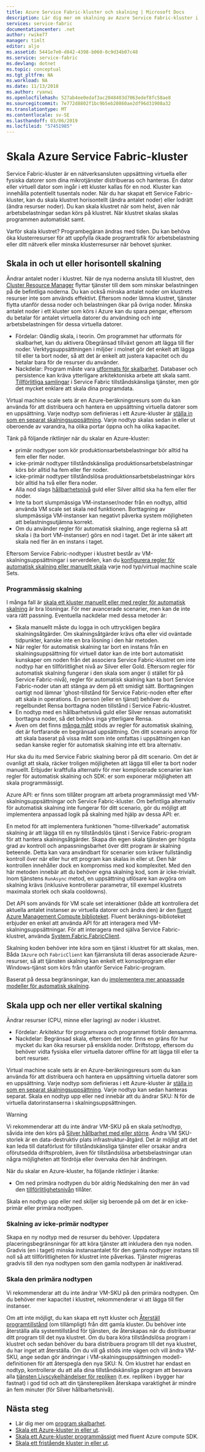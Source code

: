```yaml
---
title: Azure Service Fabric-kluster och skalning | Microsoft Docs
description: Lär dig mer om skalning av Azure Service Fabric-kluster i eller ut och upp eller ned.
services: service-fabric
documentationcenter: .net
author: rwike77
manager: timlt
editor: aljo
ms.assetid: 5441e7e0-d842-4398-b060-8c9d34b07c48
ms.service: service-fabric
ms.devlang: dotnet
ms.topic: conceptual
ms.tgt_pltfrm: NA
ms.workload: NA
ms.date: 11/13/2018
ms.author: ryanwi
ms.openlocfilehash: 527ab4ee0edaf3ac2048403d7063edef8fc58ae8
ms.sourcegitcommit: 7e772d8802f1bc9b5eb20860ae2df96d31908a32
ms.translationtype: MT
ms.contentlocale: sv-SE
ms.lasthandoff: 03/06/2019
ms.locfileid: "57451985"
---
```

# <a name="scaling-azure-service-fabric-clusters"></a>Skala Azure Service Fabric-kluster
Service Fabric-kluster är en nätverksansluten uppsättning virtuella eller fysiska datorer som dina mikrotjänster distribueras och hanteras. En dator eller virtuell dator som ingår i ett kluster kallas för en nod. Kluster kan innehålla potentiellt tusentals noder. När du har skapat ett Service Fabric-kluster, kan du skala klustret horisontellt (ändra antalet noder) eller lodrätt (ändra resurser noder).  Du kan skala klustret när som helst, även när arbetsbelastningar sedan körs på klustret.  När klustret skalas skalas programmen automatiskt samt.

Varför skala klustret? Programbegäran ändras med tiden.  Du kan behöva öka klusterresurser för att uppfylla ökade programtrafik för arbetsbelastning eller ditt nätverk eller minska klusterresurser när behovet sjunker.

## <a name="scaling-in-and-out-or-horizontal-scaling"></a>Skala in och ut eller horisontell skalning
Ändrar antalet noder i klustret.  När de nya noderna ansluta till klustret, den [Cluster Resource Manager](service-fabric-cluster-resource-manager-introduction.md) flyttar tjänster till dem som minskar belastningen på de befintliga noderna.  Du kan också minska antalet noder om klustrets resurser inte som används effektivt.  Eftersom noder lämna klustret, tjänster flytta utanför dessa noder och belastningen ökar på övriga noder.  Minska antalet noder i ett kluster som körs i Azure kan du spara pengar, eftersom du betalar för antalet virtuella datorer du användning och inte arbetsbelastningen för dessa virtuella datorer.  

- Fördelar: Oändlig skala, i teorin.  Om programmet har utformats för skalbarhet, kan du aktivera Obegränsad tillväxt genom att lägga till fler noder.  Verktygsuppsättningen i miljöer i molnet gör det enkelt att lägga till eller ta bort noder, så att det är enkelt att justera kapacitet och du betalar bara för de resurser du använder.  
- Nackdelar: Program måste vara [utformats för skalbarhet](service-fabric-concepts-scalability.md).  Databaser och persistence kan kräva ytterligare arkitektoniska arbete att skala samt.  [Tillförlitliga samlingar](service-fabric-reliable-services-reliable-collections.md) i Service Fabric tillståndskänsliga tjänster, men gör det mycket enklare att skala dina programdata.

Virtual machine scale sets är en Azure-beräkningsresurs som du kan använda för att distribuera och hantera en uppsättning virtuella datorer som en uppsättning. Varje nodtyp som definieras i ett Azure-kluster är [ställa in som en separat skalningsuppsättning](service-fabric-cluster-nodetypes.md). Varje nodtyp skalas sedan in eller ut oberoende av varandra, ha olika portar öppna och ha olika kapacitet. 

Tänk på följande riktlinjer när du skalar en Azure-kluster:
- primär nodtyper som kör produktionsarbetsbelastningar bör alltid ha fem eller fler noder.
- icke-primär nodtyper tillståndskänsliga produktionsarbetsbelastningar körs bör alltid ha fem eller fler noder.
- icke-primär nodtyper tillståndslösa produktionsarbetsbelastningar körs bör alltid ha två eller flera noder.
- Alla nod slags [hållbarhetsnivå](service-fabric-cluster-capacity.md#the-durability-characteristics-of-the-cluster) guld eller Silver alltid ska ha fem eller fler noder.
- Inte ta bort slumpmässiga VM-instanser/noder från en nodtyp, alltid använda VM scale set skala ned funktionen. Borttagning av slumpmässiga VM-instanser kan negativt påverka system möjligheten att belastningsutjämna korrekt.
- Om du använder regler för automatisk skalning, ange reglerna så att skala i (ta bort VM-instanser) görs en nod i taget. Det är inte säkert att skala ned fler än en instans i taget.

Eftersom Service Fabric-nodtyper i klustret består av VM-skalningsuppsättningar i serverdelen, kan du [konfigurera regler för automatisk skalning eller manuellt skala](service-fabric-cluster-scale-up-down.md) varje nod typ/virtual machine scale Sets.

### <a name="programmatic-scaling"></a>Programmässig skalning
I många fall är [skala ett kluster manuellt eller med regler för automatisk skalning](service-fabric-cluster-scale-up-down.md) är bra lösningar. För mer avancerade scenarier, men kan de inte vara rätt passning. Eventuella nackdelar med dessa metoder är:

- Skala manuellt måste du logga in och uttryckligen begära skalningsåtgärder. Om skalningsåtgärder krävs ofta eller vid oväntade tidpunkter, kanske inte en bra lösning i den här metoden.
- När regler för automatisk skalning tar bort en instans från en skalningsuppsättning för virtuell dator kan de inte bort automatiskt kunskaper om noden från det associera Service Fabric-klustret om inte nodtyp har en tillförlitlighet nivå av Silver eller Gold. Eftersom regler för automatisk skalning fungerar i den skala som anger (i stället för på Service Fabric-nivå), regler för automatisk skalning kan ta bort Service Fabric-noder utan att stänga av dem på ett smidigt sätt. Borttagningen oartigt nod lämnar 'ghost-tillstånd för Service Fabric-noden efter efter att skala in operations. En person (eller en tjänst) behöver du regelbundet Rensa borttagna noden tillstånd i Service Fabric-klustret.
- En nodtyp med en hållbarhetsnivå guld eller Silver rensas automatiskt borttagna noder, så det behövs inga ytterligare Rensa.
- Även om det finns [många mått](../azure-monitor/platform/autoscale-common-metrics.md) stöds av regler för automatisk skalning, det är fortfarande en begränsad uppsättning. Om ditt scenario anrop för att skala baserat på vissa mått som inte omfattas i uppsättningen kan sedan kanske regler för automatisk skalning inte ett bra alternativ.

Hur ska du itu med Service Fabric skalning beror på ditt scenario. Om det är ovanligt att skala, räcker troligen möjligheten att lägga till eller ta bort noder manuellt. Erbjuder kraftfulla alternativ för mer komplicerade scenarier kan regler för automatisk skalning och SDK: er som exponerar möjligheten att skala programmässigt.

Azure API: er finns som tillåter program att arbeta programmässigt med VM-skalningsuppsättningar och Service Fabric-kluster. Om befintliga alternativ för automatisk skalning inte fungerar för ditt scenario, gör du möjligt att implementera anpassad logik på skalning med hjälp av dessa API: er. 

En metod för att implementera funktionen ”home-tillverkade” automatisk skalning är att lägga till en ny tillståndslös tjänst i Service Fabric-program för att hantera skalningsåtgärder. Skapa din egen skala tjänsten ger högsta grad av kontroll och anpassningsbarhet över ditt program är skalning beteende. Detta kan vara användbart för scenarier som kräver fullständig kontroll över när eller hur ett program kan skalas in eller ut. Den här kontrollen innehåller dock en kompromiss med kod komplexitet. Med den här metoden innebär att du behöver egna skalning kod, som är icke-trivialt. Inom tjänstens `RunAsync` metod, en uppsättning utlösare kan avgöra om skalning krävs (inklusive kontrollerar parametrar, till exempel klustrets maximala storlek och skala cooldowns).   

Det API som används för VM scale set interaktioner (både att kontrollera det aktuella antalet instanser av virtuella datorer och ändra den) är den [fluent Azure Management Compute biblioteket](https://www.nuget.org/packages/Microsoft.Azure.Management.Compute.Fluent/). Fluent beräknings-biblioteket erbjuder en enkel att använda API för att interagera med VM-skalningsuppsättningar.  För att interagera med själva Service Fabric-klustret, använda [System.Fabric.FabricClient](/dotnet/api/system.fabric.fabricclient).

Skalning koden behöver inte köra som en tjänst i klustret för att skalas, men. Båda `IAzure` och `FabricClient` kan fjärransluta till deras associerade Azure-resurser, så att tjänsten skalning kan enkelt ett konsolprogram eller Windows-tjänst som körs från utanför Service Fabric-program.

Baserat på dessa begränsningar, kan du [implementera mer anpassade modeller för automatisk skalning](service-fabric-cluster-programmatic-scaling.md).

## <a name="scaling-up-and-down-or-vertical-scaling"></a>Skala upp och ner eller vertikal skalning 
Ändrar resurser (CPU, minne eller lagring) av noder i klustret.
- Fördelar: Arkitektur för programvara och programmet förblir densamma.
- Nackdelar: Begränsad skala, eftersom det inte finns en gräns för hur mycket du kan öka resurser på enskilda noder. Driftstopp, eftersom du behöver vidta fysiska eller virtuella datorer offline för att lägga till eller ta bort resurser.

Virtual machine scale sets är en Azure-beräkningsresurs som du kan använda för att distribuera och hantera en uppsättning virtuella datorer som en uppsättning. Varje nodtyp som definieras i ett Azure-kluster är [ställa in som en separat skalningsuppsättning](service-fabric-cluster-nodetypes.md). Varje nodtyp kan sedan hanteras separat.  Skala en nodtyp upp eller ned innebär att du ändrar SKU: N för de virtuella datorinstanserna i skalningsuppsättningen. 

> [!WARNING]
> Vi rekommenderar att du inte ändrar VM-SKU på en skala set/nodtyp, såvida inte den körs på [Silver hållbarhet med eller större](service-fabric-cluster-capacity.md#the-durability-characteristics-of-the-cluster). Ändra VM SKU-storlek är en data-destruktiv plats infrastruktur-åtgärd. Det är möjligt att det kan leda till dataförlust för tillståndskänsliga tjänster eller orsakar andra oförutsedda driftsproblem, även för tillståndslösa arbetsbelastningar utan några möjligheten att fördröja eller övervaka den här ändringen. 
>

När du skalar en Azure-kluster, ha följande riktlinjer i åtanke:
- Om ned primära nodtypen du bör aldrig Nedskalning den mer än vad den [tillförlitlighetsnivån](service-fabric-cluster-capacity.md#the-reliability-characteristics-of-the-cluster) tillåter.

Skala en nodtyp upp eller ned skiljer sig beroende på om det är en icke-primär eller primära nodtypen.

### <a name="scaling-non-primary-node-types"></a>Skalning av icke-primär nodtyper
Skapa en ny nodtyp med de resurser du behöver.  Uppdatera placeringsbegränsningar för att köra tjänster att inkludera den nya noden.  Gradvis (en i taget) minska instansantalet för den gamla nodtyper instans till noll så att tillförlitligheten för klustret inte påverkas.  Tjänster migreras gradvis till den nya nodtypen som den gamla nodtypen är inaktiverad.

### <a name="scaling-the-primary-node-type"></a>Skala den primära nodtypen
Vi rekommenderar att du inte ändrar VM-SKU på den primära nodtypen. Om du behöver mer kapacitet i klustret, rekommenderar vi att lägga till fler instanser. 

Om att inte möjligt, du kan skapa ett nytt kluster och [Återställ programtillstånd](service-fabric-reliable-services-backup-restore.md) (om tillämpligt) från ditt gamla kluster. Du behöver inte återställa alla systemtillstånd för tjänsten, de återskapas när du distribuerar ditt program till det nya klustret. Om du bara köra tillståndslösa program i klustret och sedan behöver du bara distribuera program till det nya klustret, du har inget att återställa. Om du vill gå stöds inte vägen och vill ändra VM-SKU, ange sedan gör ändringar i VM-skalningsuppsättningen modell-definitionen för att återspegla den nya SKU: N. Om klustret har endast en nodtyp, kontrollerar du att alla dina tillståndskänsliga program att besvara alla [tjänsten Livscykelhändelser för repliken](service-fabric-reliable-services-lifecycle.md) (t.ex. repliken i bygger har fastnat) i god tid och att din tjänsterepliken återskapa varaktighet är mindre än fem minuter (för Silver hållbarhetsnivå). 

## <a name="next-steps"></a>Nästa steg
* Lär dig mer om [program skalbarhet](service-fabric-concepts-scalability.md).
* [Skala ett Azure-kluster in eller ut](service-fabric-tutorial-scale-cluster.md).
* [Skala ett Azure-kluster programmässigt](service-fabric-cluster-programmatic-scaling.md) med fluent Azure compute SDK.
* [Skala ett fristående kluster in eller ut](service-fabric-cluster-windows-server-add-remove-nodes.md).

